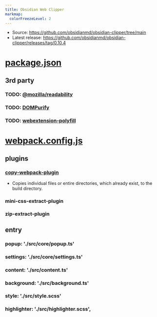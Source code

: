 ```yaml
---
title: Obsidian Web Clipper
markmap:
  colorFreezeLevel: 2
---
```


- Source: https://github.com/obsidianmd/obsidian-clipper/tree/main
- Latest release: https://github.com/obsidianmd/obsidian-clipper/releases/tag/0.10.4

# [package.json](https://github.com/obsidianmd/obsidian-clipper/blob/main/package.json)

## 3rd party

### TODO: [@mozilla/readability](https://github.com/mozilla/readability)

### TODO: [DOMPurify](https://github.com/cure53/DOMPurify)

### TODO: [webextension-polyfill](https://github.com/mozilla/webextension-polyfill)

# [webpack.config.js](https://github.com/obsidianmd/obsidian-clipper/blob/main/webpack.config.js)

## plugins

### [copy-webpack-plugin](https://webpack.js.org/plugins/copy-webpack-plugin/)
- Copies individual files or entire directories, which already exist, to the build directory.

### mini-css-extract-plugin

### zip-extract-plugin

## entry

### popup: './src/core/popup.ts'

### settings: './src/core/settings.ts'

### content: './src/content.ts'

### background: './src/background.ts'

### style: './src/style.scss'

### highlighter: './src/highlighter.scss',

